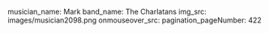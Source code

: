 musician_name: Mark
band_name: The Charlatans
img_src: images/musician2098.png
onmouseover_src: 
pagination_pageNumber: 422